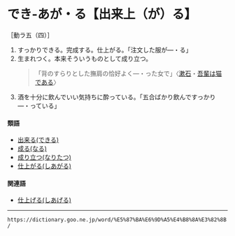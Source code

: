 # でき‐あが・る【出来上（が）る】

［動ラ五（四）］
1. すっかりできる。完成する。仕上がる。「注文した服が―・る」
2. 生まれつく。本来そういうものとして成り立つ。
    >「背のすらりとした撫肩の恰好よく―・った女で」〈[漱石](https://dictionary.goo.ne.jp/word/person/%E5%A4%8F%E7%9B%AE%E6%BC%B1%E7%9F%B3/#jn-164327)・[吾輩は猫である](https://dictionary.goo.ne.jp/word/%E5%90%BE%E8%BC%A9%E3%81%AF%E7%8C%AB%E3%81%A7%E3%81%82%E3%82%8B/#jn-237694)〉
3. 酒を十分に飲んでいい気持ちに酔っている。「五合ばかり飲んですっかり―・っている」
    

#### 類語

-   [出来る(できる)](https://dictionary.goo.ne.jp/word/%E5%87%BA%E6%9D%A5%E3%82%8B_%28%E3%81%A7%E3%81%8D%E3%82%8B%29/#jn-151118)
-   [成る(なる)](https://dictionary.goo.ne.jp/word/%E6%88%90%E3%82%8B/#jn-165423)
-   [成り立つ(なりたつ)](https://dictionary.goo.ne.jp/word/%E6%88%90%E7%AB%8B%E3%81%A4/#jn-165381)
-   [仕上がる(しあがる)](https://dictionary.goo.ne.jp/word/%E4%BB%95%E4%B8%8A%E3%82%8B/#jn-92576)

#### 関連語

-   [仕上げる(しあげる)](https://dictionary.goo.ne.jp/word/%E4%BB%95%E4%B8%8A%E3%81%92%E3%82%8B/#jn-92591)

---
`https://dictionary.goo.ne.jp/word/%E5%87%BA%E6%9D%A5%E4%B8%8A%E3%82%8B/`